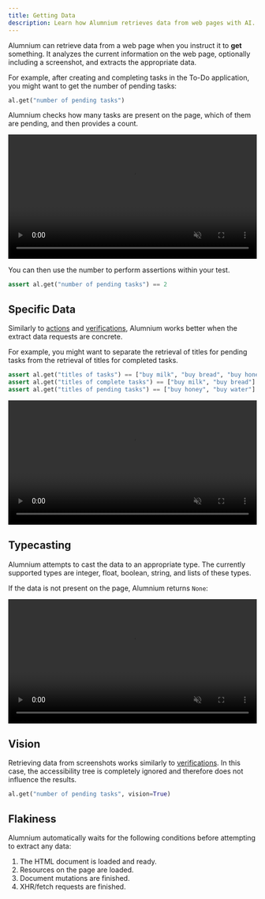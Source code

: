 ```yaml
---
title: Getting Data
description: Learn how Alumnium retrieves data from web pages with AI. Ensure test accuracy by checking the data directly.
---
```


Alumnium can retrieve data from a web page when you instruct it to **get** something. It analyzes the current information on the web page, optionally including a screenshot, and extracts the appropriate data.

For example, after creating and completing tasks in the To-Do application, you might want to get the number of pending tasks:

```python
al.get("number of pending tasks")
```

Alumnium checks how many tasks are present on the page, which of them are pending, and then provides a count.

<video class="rounded-xl" alt="A screen recording of Alumnium getting number of pending tasks" controls controlslist="nofullscreen" disablepictureinpicture muted playsinline width="100%" height="auto">
  <source src="/videos/get-int.mp4" type="video/mp4" />
  <source src="/videos/get-int.webm" type="video/webm" />
</video>

You can then use the number to perform assertions within your test.

```python
assert al.get("number of pending tasks") == 2
```

## Specific Data

Similarly to [actions][1] and [verifications][2], Alumnium works better when the extract data requests are concrete.

For example, you might want to separate the retrieval of titles for pending tasks from the retrieval of titles for completed tasks.

```python
assert al.get("titles of tasks") == ["buy milk", "buy bread", "buy honey", "buy water"]
assert al.get("titles of complete tasks") == ["buy milk", "buy bread"]
assert al.get("titles of pending tasks") == ["buy honey", "buy water"]
```

<video class="rounded-xl" alt="A screen recording of Alumnium getting number of pending tasks" controls controlslist="nofullscreen" disablepictureinpicture muted playsinline width="100%" height="auto">
  <source src="/videos/get-list.mp4" type="video/mp4" />
  <source src="/videos/get-list.webm" type="video/webm" />
</video>

## Typecasting

Alumnium attempts to cast the data to an appropriate type. The currently supported types are integer, float, boolean, string, and lists of these types.

If the data is not present on the page, Alumnium returns `None`:

<video class="rounded-xl" alt="A screen recording of Alumnium returning null for data not present on the page" controls controlslist="nofullscreen" disablepictureinpicture muted playsinline width="100%" height="auto">
  <source src="/videos/get-none.mp4" type="video/mp4" />
  <source src="/videos/get-none.webm" type="video/webm" />
</video>

## Vision

Retrieving data from screenshots works similarly to [verifications][3]. In this case, the accessibility tree is completely ignored and therefore does not influence the results.

```python
al.get("number of pending tasks", vision=True)
```

## Flakiness

Alumnium automatically waits for the following conditions before attempting to extract any data:

1. The HTML document is loaded and ready.
2. Resources on the page are loaded.
3. Document mutations are finished.
4. XHR/fetch requests are finished.

[1]: /docs/guides/actions#specific-instructions
[2]: /docs/guides/verifications#specific-verifications
[3]: /docs/guides/verifications#vision
